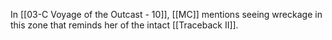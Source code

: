 In [[03-C Voyage of the Outcast - 10]], [[MC]] mentions seeing wreckage in this zone that reminds her of the intact [[Traceback II]].